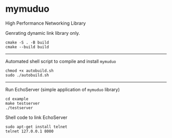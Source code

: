 # mymuduo
High Performance Networking Library

Genrating dynamic link library only.

```shell
cmake -S . -B build
cmake --build build
```
----

Automated shell script to compile and install ``mymuduo``
```shell
chmod +x autobuild.sh
sudo ./autobuild.sh
```

----

Run EchoServer (simple application of ``mymuduo`` library)

```shell
cd example
make testserver
./testserver
```

Shell code to link EchoServer
```shell
sudo apt-get install telnet
telnet 127.0.0.1 8000
```